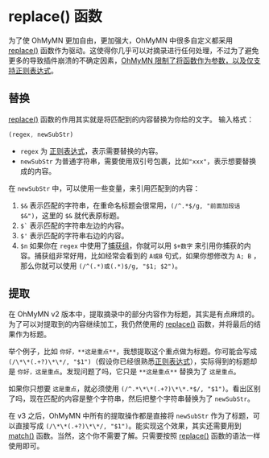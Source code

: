 # replace() 函数

为了使 OhMyMN 更加自由，更加强大，OhMyMN 中很多自定义都采用 [replace()](https://developer.mozilla.org/zh-CN/docs/Web/JavaScript/Reference/Global_Objects/String/replace) 函数作为驱动。这使得你几乎可以对摘录进行任何处理，不过为了避免更多的导致插件崩溃的不确定因素，<u>OhMyMN 限制了将函数作为参数，以及仅支持正则表达式</u>。

## 替换
[replace()](https://developer.mozilla.org/zh-CN/docs/Web/JavaScript/Reference/Global_Objects/String/replace) 函数的作用其实就是将匹配到的内容替换为你给的文字。 输入格式：
```js
(regex, newSubStr)
```
- `regex` 为 [正则表达式](regex)，表示需要替换的内容。
- `newSubStr` 为普通字符串，需要使用双引号包裹，比如`"xxx"`，表示想要替换成的内容。

在 `newSubStr` 中，可以使用一些变量，来引用匹配到的内容：

1. `$&` 表示匹配的字符串，在重命名标题会很常用，`(/^.*$/g, "前面加段话 $&")`，这里的 `$&` 就代表原标题。
2. `` $` `` 表示匹配的字符串左边的内容。
3. `$'` 表示匹配的字符串右边的内容。
4. `$n` 如果你在 `regex` 中使用了[捕获组](regex#分组)，你就可以用 `$+数字` 来引用你捕获的内容。捕获组非常好用，比如经常会看到的 `A或B` 句式，如果你想修改为 `A; B` ，那么你就可以使用 `(/^(.*)或(.*)$/g, "$1; $2")`。

## 提取

在 OhMyMN v2 版本中，提取摘录中的部分内容作为标题，其实是有点麻烦的。为了可以对提取到的内容继续加工，我仍然使用的 [replace()](https://developer.mozilla.org/zh-CN/docs/Web/JavaScript/Reference/Global_Objects/String/replace) 函数，并将最后的结果作为标题。

举个例子，比如 `你好，**这是重点**`，我想提取这个重点做为标题。你可能会写成 `(/\*\*(.+?)\*\*/, "$1")`（假设你已经很熟悉[正则表达式](regex)），实际得到的标题却是 `你好，这是重点`。发现问题了吗，它只是 `**这是重点**` 替换为了 `这是重点`。

如果你只想要 `这是重点`，就必须使用 `(/^.*\*\*(.+?)\*\*.*$/, "$1")`。看出区别了吗，现在匹配的内容是整个字符串，然后把整个字符串替换为了 `newSubStr`。

在 v3 之后，OhMyMN 中所有的提取操作都是直接将 `newSubStr` 作为了标题，可以直接写成 `(/\*\*(.+?)\*\*/, "$1")`。能实现这个效果，其实还需要用到 [match()](https://developer.mozilla.org/zh-CN/docs/Web/JavaScript/Reference/Global_Objects/String/match) 函数。当然，这个你不需要了解。只需要按照 [replace()](https://developer.mozilla.org/zh-CN/docs/Web/JavaScript/Reference/Global_Objects/String/replace) 函数的语法一样使用即可。